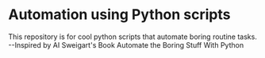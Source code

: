 # Automation using Python scripts
This repository is for cool python scripts that automate boring routine tasks. 
--Inspired by AI Sweigart's Book Automate the Boring Stuff With Python
